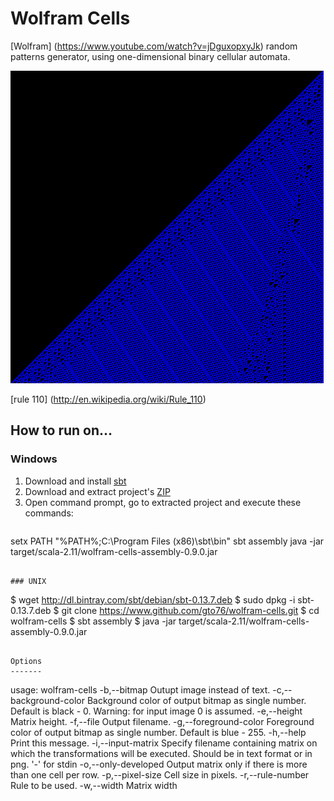 Wolfram Cells
=============

[Wolfram] (https://www.youtube.com/watch?v=jDguxopxyJk) random patterns generator, using one-dimensional binary cellular automata.

![Alt text](/doc/wolfram.png?raw=true "Image of the random pattern")

[rule 110] (http://en.wikipedia.org/wiki/Rule_110)

How to run on…
--------------

### Windows

1. Download and install [sbt](https://dl.bintray.com/sbt/native-packages/sbt/0.13.7/sbt-0.13.7.msi)
2. Download and extract project's [ZIP](https://github.com/gto76/wolfram-cells/archive/master.zip)
3. Open command prompt, go to extracted project and execute these commands:

>```
setx PATH "%PATH%;C:\Program Files (x86)\sbt\bin"
sbt assembly
java -jar target/scala-2.11/wolfram-cells-assembly-0.9.0.jar 
```

### UNIX

```
$ wget http://dl.bintray.com/sbt/debian/sbt-0.13.7.deb
$ sudo dpkg -i sbt-0.13.7.deb
$ git clone https://www.github.com/gto76/wolfram-cells.git
$ cd wolfram-cells
$ sbt assembly
$ java -jar target/scala-2.11/wolfram-cells-assembly-0.9.0.jar 
```

Options
-------
```
usage: wolfram-cells
 -b,--bitmap                   Outupt image instead of text.
 -c,--background-color <arg>   Background color of output bitmap as single
                               number. Default is black - 0. Warning: for
                               input image 0 is assumed.
 -e,--height <arg>             Matrix height.
 -f,--file <arg>               Output filename.
 -g,--foreground-color <arg>   Foreground color of output bitmap as single
                               number. Default is blue - 255.
 -h,--help                     Print this message.
 -i,--input-matrix <arg>       Specify filename containing matrix on which
                               the  transformations will be executed.
                               Should be in text format or in png. '-' for
                               stdin
 -o,--only-developed           Output matrix only if there is more than
                               one cell per row.
 -p,--pixel-size <arg>         Cell size in pixels.
 -r,--rule-number <arg>        Rule to be used.
 -w,--width <arg>              Matrix width
```
